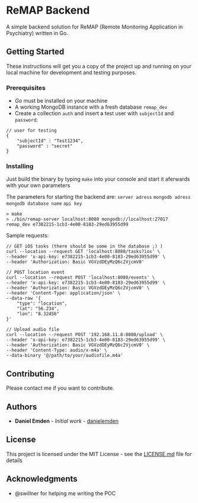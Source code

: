 # ReMAP Backend

A simple backend solution for ReMAP (Remote Monitoring Application in Psychiatry) written in Go.

## Getting Started

These instructions will get you a copy of the project up and running on your local machine for development and testing purposes.

### Prerequisites

* _Go_ must be installed on your machine
* A working MongoDB instance with a fresh database `remap_dev`
* Create a collection `auth` and insert a test user with `subjectId` and `password`:
```
// user for testing
{
    "subjectId" : "Test1234",
    "password" : "secret"
}
```

### Installing

Just build the binary by typing `make` into your console and start it aferwards with your own parameters

The parameters for starting the backend are: `server adress` `mongodb adress` `mongodb database name` `api key`

```
> make
> ./bin/remap-server localhost:8080 mongodb://localhost:27017 remap_dev e7382215-1cb3-4e00-8183-29ed63955d99
```

Sample requests:

```
// GET iOS tasks (there should be some in the database ;) )
curl --location --request GET 'localhost:8080/tasks?ios' \
--header 'x-api-key: e7382215-1cb3-4e00-8183-29ed63955d99' \
--header 'Authorization: Basic VGVzdDEyMzQ6c2VjcmV0'

// POST location event
curl --location --request POST 'localhost:8080/events' \
--header 'x-api-key: e7382215-1cb3-4e00-8183-29ed63955d99' \
--header 'Authorization: Basic VGVzdDEyMzQ6c2VjcmV0' \
--header 'Content-Type: application/json' \
--data-raw '{
    "type": "location",
    "lat": "56.234",
    "lon": "8.32456"
}'

// Upload audio file
curl --location --request POST '192.168.11.8:8080/upload' \
--header 'x-api-key: e7382215-1cb3-4e00-8183-29ed63955d99' \
--header 'Authorization: Basic VGVzdDEyMzQ6c2VjcmV0' \
--header 'Content-Type: audio/x-m4a' \
--data-binary '@/path/to/your/audiofile.m4a'
```

## Contributing

Please contact me if you want to contribute.

## Authors

* **Daniel Emden** - *Initial work* - [danielemden](https://github.com/danielemden)

## License

This project is licensed under the MIT License - see the [LICENSE.md](LICENSE.md) file for details

## Acknowledgments

* @swillner for helping me writing the POC
